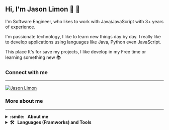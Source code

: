 ## Hi, I'm Jason Limon 👋 :lemon:

I'm  Software Engineer, who likes to work with Java/JavaScript with 3+ years of experience.

I'm passionate technology, I like to learn new things day by day. I really like to develop applications using languages like Java, Python even JavaScript.

This place It's for save my projects, I like develop in my Free time or learning something new :books:

### Connect with me
---
[![Jason Limon](https://img.shields.io/badge/LinkedIn-0077B5?style=for-the-badge&logo=linkedin&logoColor=white)](https://mx.linkedin.com/in/jason-limon-bab886170)


### More about me
---
<details>
  <summary><b> :smile: &nbsp;&nbsp;About&nbsp;me</b></summary>
  <br/>
  <div>
    
    <p></p>
    <ul>
       <li> I like read news about technology :mag: </li>
       <li> I would like to open a Youtube channel to share my knowledge :computer: </li>
       <li> I like go to the cinema :movie_camera: </li>
       <li> I play guitar and bass guitar  :guitar: </li>
       <li> I prefer tea :tea: </li>
       <li> Keeping motivation and learning :mortar_board: </li>
    </ul>
    
  </div>
</details>

<details>
  <summary><b> 🛠️ &nbsp;&nbsp;Languages&nbsp;(Framworks)&nbsp;and&nbsp;Tools</b></summary>
  <br/>
  <p>
    <span> <img src="https://github.com/JasonLimonUS/JasonLimonUS/blob/main/svg/java-svgrepo-com.svg" alt="Java" width="40" height="40"/> </span>
    <span> <img src="https://github.com/JasonLimonUS/JasonLimonUS/blob/main/svg/python-svgrepo-com.svg" alt="Python" width="40" height="40"/> </span>
    <span> <img src="https://github.com/JasonLimonUS/JasonLimonUS/blob/main/svg/js-svgrepo-com.svg" alt="JavaScript" width="40" height="40"/> </span>
    <span> <img src="https://github.com/JasonLimonUS/JasonLimonUS/blob/main/svg/spring-svgrepo-com.svg" alt="Spring" width="40" height="40"/> </span>
    <span> <img src="https://github.com/JasonLimonUS/JasonLimonUS/blob/main/svg/typescript-icon-svgrepo-com.svg" alt="TypeScript" width="40" height="40"/> </span>
    <span> <img src="https://github.com/JasonLimonUS/JasonLimonUS/blob/main/svg/css-3-logo-svgrepo-com.svg" alt="CSS3" width="40" height="40"/> </span>
    <span> <img src="https://github.com/JasonLimonUS/JasonLimonUS/blob/main/svg/html-5-svgrepo-com.svg" alt="HTML5" width="40" height="40"/> </span>
    <span> <img src="https://github.com/JasonLimonUS/JasonLimonUS/blob/main/svg/angular-svgrepo-com.svg" alt="Angular" width="40" height="40"/> </span>
    <span> <img src="https://github.com/JasonLimonUS/JasonLimonUS/blob/main/svg/reactivex-svgrepo-com.svg" alt="RXJS" width="40" height="40"/> </span>
    <span> <img src="https://github.com/JasonLimonUS/JasonLimonUS/blob/main/svg/bootstrap-svgrepo-com.svg" alt="Bootstrap" width="40" height="40"/> </span>
    <span> <img src="https://github.com/JasonLimonUS/JasonLimonUS/blob/main/svg/git-icon-svgrepo-com.svg" alt="Git" width="40" height="40"/> </span>
    <span> <img src="https://github.com/JasonLimonUS/JasonLimonUS/blob/main/svg/mongodb-svgrepo-com.svg" alt="Mongo" width="40" height="40"/> </span>
    <span> <img src="https://github.com/JasonLimonUS/JasonLimonUS/blob/main/svg/mysql-logo-svgrepo-com.svg" alt="MySQL" width="40" height="40"/> </span>
    <span> <img src="https://github.com/JasonLimonUS/JasonLimonUS/blob/main/svg/pgsql-svgrepo-com.svg" alt="PostgreSQL" width="40" height="40"/> </span>
    <span> <img src="https://github.com/JasonLimonUS/JasonLimonUS/blob/main/svg/postman-icon-svgrepo-com.svg" alt="Postman" width="40" height="40"/> </span>
    
  </p>
</details>

